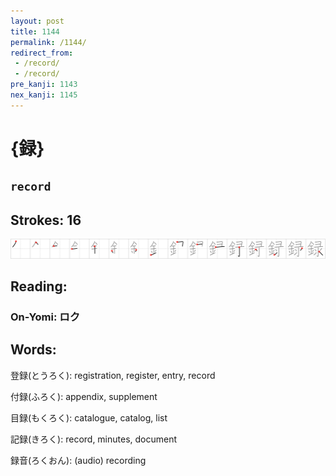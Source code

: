 ```yaml
---
layout: post
title: 1144
permalink: /1144/
redirect_from:
 - /record/
 - /record/
pre_kanji: 1143
nex_kanji: 1145
---
```


# {録}

## `record`

## Strokes: 16

<div class="stroke"><img src="../images/E98CB2.png" /></div>

## Reading:

### On-Yomi: ロク

## Words:

登録(とうろく): registration, register, entry, record

付録(ふろく): appendix, supplement

目録(もくろく): catalogue, catalog, list

記録(きろく): record, minutes, document

録音(ろくおん): (audio) recording
